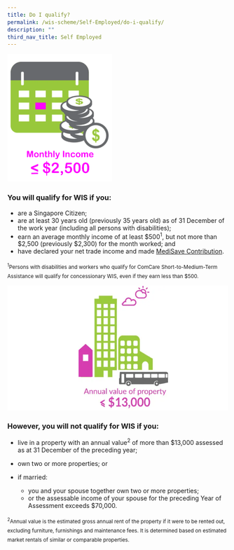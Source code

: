 ```yaml
---
title: Do I qualify?
permalink: /wis-scheme/Self-Employed/do-i-qualify/
description: ""
third_nav_title: Self Employed
---
```

<img class="Icon" src="/images/WIS%20Scheme/WIS2023.png" align="centre">

### You will qualify for WIS if you:
* are a Singapore Citizen;
* are at least 30 years old (previously 35 years old) as of 31 December of the work year (including all persons with disabilities);
* earn an average monthly income of at least $500<sup>1</sup>, but not more than $2,500 (previously $2,300) for the month worked; and
* have declared your net trade income and made [MediSave Contribution](https://www.workfare.gov.sg/wis-scheme/Self-Employed/what-must-i-do/).

<sub><sup>1</sup>Persons with disabilities and workers who qualify for ComCare Short-to-Medium-Term Assistance will qualify for concessionary WIS, even if they earn less than $500.</sub>

![annual value](/images/WIS%20Scheme/WIS3.png)

### However, you will **not** qualify for WIS if you:
* live in a property with an annual value<sup>2</sup> of more than $13,000 assessed as at 31 December of the preceding year;

* own two or more properties; or

 * if married: 
   * you and your spouse together own two or more properties; 
   * or the assessable income of your spouse for the preceding Year of Assessment exceeds $70,000.

<sub><sup>2</sup>Annual value is the estimated gross annual rent of the property if it were to be rented out, excluding furniture, furnishings and maintenance fees. It is determined based on estimated market rentals of similar or comparable properties.</sub>

<style>
	img.Icon {
  height: 47.5%;
  width: 47.5%;
}
	</style>